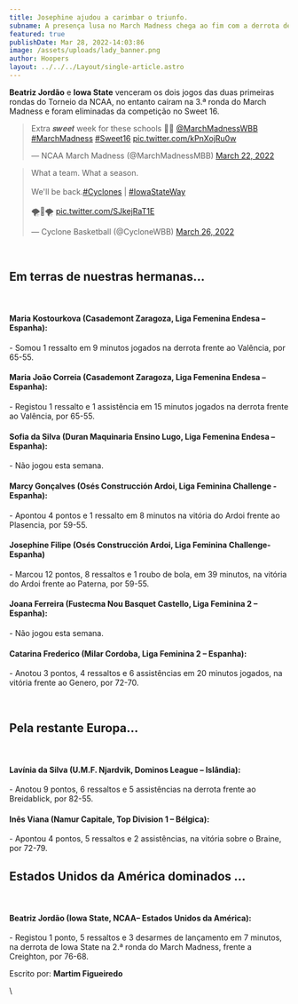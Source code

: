 ```yaml
---
title: Josephine ajudou a carimbar o triunfo.
subname: A presença lusa no March Madness chega ao fim com a derrota de Iowa State.
featured: true
publishDate: Mar 28, 2022-14:03:86
image: /assets/uploads/lady_banner.png
author: Hoopers
layout: ../../../Layout/single-article.astro
---
```

**Beatriz Jordão** e **Iowa State** venceram os dois jogos das duas primeiras rondas do Torneio da NCAA, no entanto caíram na 3.ª ronda do March Madness e foram eliminadas da competição no Sweet 16.

<blockquote class="twitter-tweet"><p lang="en" dir="ltr">Extra 𝒔𝒘𝒆𝒆𝒕 week for these schools 🕺💃 <a href="https://twitter.com/MarchMadnessWBB?ref_src=twsrc%5Etfw">@MarchMadnessWBB</a> <a href="https://twitter.com/hashtag/MarchMadness?src=hash&amp;ref_src=twsrc%5Etfw">#MarchMadness</a> <a href="https://twitter.com/hashtag/Sweet16?src=hash&amp;ref_src=twsrc%5Etfw">#Sweet16</a> <a href="https://t.co/kPnXojRu0w">pic.twitter.com/kPnXojRu0w</a></p>&mdash; NCAA March Madness (@MarchMadnessMBB) <a href="https://twitter.com/MarchMadnessMBB/status/1506292229224251400?ref_src=twsrc%5Etfw">March 22, 2022</a></blockquote>

<blockquote class="twitter-tweet"><p lang="en" dir="ltr">What a team. What a season.<br><br>We&#39;ll be back.<a href="https://twitter.com/hashtag/Cyclones?src=hash&amp;ref_src=twsrc%5Etfw">#Cyclones</a> | <a href="https://twitter.com/hashtag/IowaStateWay?src=hash&amp;ref_src=twsrc%5Etfw">#IowaStateWay</a><br><br>🌪️🏀🌪️ <a href="https://t.co/SJkejRaT1E">pic.twitter.com/SJkejRaT1E</a></p>&mdash; Cyclone Basketball (@CycloneWBB) <a href="https://twitter.com/CycloneWBB/status/1507561549581410308?ref_src=twsrc%5Etfw">March 26, 2022</a></blockquote>

</br>

## Em terras de nuestras hermanas…

</br>

#### Maria Kostourkova (Casademont Zaragoza, Liga Femenina Endesa – Espanha):

\- Somou 1 ressalto em 9 minutos jogados na derrota frente ao Valência, por 65-55.

#### Maria João Correia (Casademont Zaragoza, Liga Femenina Endesa – Espanha):

\- Registou 1 ressalto e 1 assistência em 15 minutos jogados na derrota frente ao Valência, por 65-55.

#### Sofia da Silva (Duran Maquinaria Ensino Lugo, Liga Femenina Endesa – Espanha):

\- Não jogou esta semana.

#### Marcy Gonçalves (Osés Construcción Ardoi, Liga Feminina Challenge - Espanha): 

\- Apontou 4 pontos e 1 ressalto em 8 minutos na vitória do Ardoi frente ao Plasencia, por 59-55.

#### Josephine Filipe (Osés Construcción Ardoi, Liga Feminina Challenge- Espanha)

\- Marcou 12 pontos, 8 ressaltos e 1 roubo de bola, em 39 minutos, na vitória do Ardoi frente ao Paterna, por 59-55.

#### Joana Ferreira (Fustecma Nou Basquet Castello, Liga Feminina 2 – Espanha):

\- Não jogou esta semana.

#### Catarina Frederico (Milar Cordoba, Liga Feminina 2 – Espanha):

\- Anotou 3 pontos, 4 ressaltos e 6 assistências em 20 minutos jogados, na vitória frente ao Genero, por 72-70.

</br>

## Pela restante Europa…

</br>

#### Lavínia da Silva (U.M.F. Njardvik, Dominos League – Islândia):

\- Anotou 9 pontos, 6 ressaltos e 5 assistências na derrota frente ao Breidablick, por 82-55.

#### Inês Viana (Namur Capitale, Top Division 1 – Bélgica):

\- Apontou 4 pontos, 5 ressaltos e 2 assistências, na vitória sobre o Braine, por 72-79.

## Estados Unidos da América dominados …

</br>

#### Beatriz Jordão (Iowa State, NCAA– Estados Unidos da América):

\- Registou 1 ponto, 5 ressaltos e 3 desarmes de lançamento em 7 minutos, na derrota de Iowa State na 2.ª ronda do March Madness, frente a Creighton, por 76-68.

Escrito por: **Martim Figueiredo**

\
<script async src="https://platform.twitter.com/widgets.js" charset="utf-8"></script>